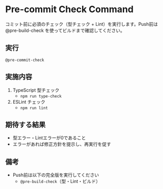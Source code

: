 # Pre-commit Check Command

コミット前に必須のチェック（型チェック + Lint）を実行します。Push前は @pre-build-check を使ってビルドまで確認してください。

## 実行

```
@pre-commit-check
```

## 実施内容

1. TypeScript 型チェック
   - `npm run type-check`
2. ESLint チェック
   - `npm run lint`

## 期待する結果
- 型エラー・Lintエラーが0であること
- エラーがあれば修正方針を提示し、再実行を促す

## 備考
- Push前は以下の完全版を実行してください
  - `@pre-build-check`（型・Lint・ビルド）
